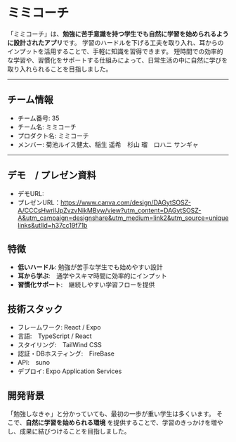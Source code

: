 # ミミコーチ

「ミミコーチ」は、**勉強に苦手意識を持つ学生でも自然に学習を始められるように設計されたアプリ**です。
学習のハードルを下げる工夫を取り入れ、耳からのインプットを活用することで、手軽に知識を習得できます。
短時間での効率的な学習や、習慣化をサポートする仕組みによって、日常生活の中に自然に学びを取り入れられることを目指しました。

---

## チーム情報
- チーム番号: 35
- チーム名: ミミコーチ
- プロダクト名: ミミコーチ
- メンバー: 菊池ルイス健太、稲生 遥希　杉山 瑠　ロハニ サンギャ

---

## デモ　/ プレゼン資料
- デモURL: 
- プレゼンURL：https://www.canva.com/design/DAGytSOSZ-A/CCCsHwrilJpZvzvNikMByw/view?utm_content=DAGytSOSZ-A&utm_campaign=designshare&utm_medium=link2&utm_source=uniquelinks&utlId=h37cc19f71b

## 特徴
- **低いハードル**: 勉強が苦手な学生でも始めやすい設計
- **耳から学ぶ**:　通学やスキマ時間に効率的にインプット
- **習慣化サポート**:　継続しやすい学習フローを提供
  
##  技術スタック
- フレームワーク: React / Expo
- 言語:　TypeScript / React
- スタイリング:　TailWind CSS
- 認証・DBホスティング:　FireBase
- API:　suno
- デプロイ: Expo Application Services

## 開発背景
「勉強しなきゃ」と分かっていても、最初の一歩が重い学生は多くいます。
そこで、**自然に学習を始められる環境** を提供することで、学習のきっかけを増やし、成果に結びつけることを目指しました。
